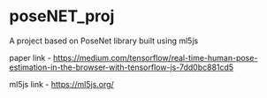 # poseNET_proj
A project based on PoseNet library built using ml5js

paper link - https://medium.com/tensorflow/real-time-human-pose-estimation-in-the-browser-with-tensorflow-js-7dd0bc881cd5

ml5js link - https://ml5js.org/
